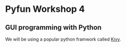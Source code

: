 # Pyfun Workshop 4

## GUI programming with Python

We will be using a popular python framwork called [Kivy](https://kivy.org/doc/stable/).